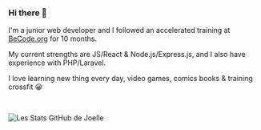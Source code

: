 ### Hi there 👋  


I'm a junior web developer and I followed an accelerated training at [BeCode.org](https://becode.org/) for 10 months.

My current strengths are JS/React & Node.js/Express.js, and I also have experience with PHP/Laravel.

I love learning new thing every day, video games, comics books & training crossfit :grinning:

<br/>

![Les Stats GitHub de Joelle](https://github-readme-stats.vercel.app/api?username=Joelle-Everaert&count_private=true&show_icons=true&theme=onedark)
